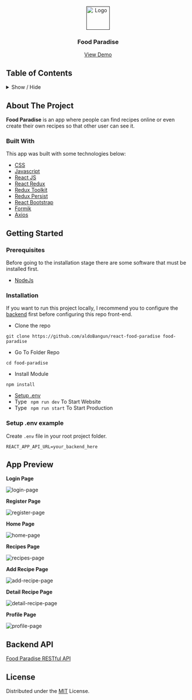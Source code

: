 <!-- PROJECT LOGO -->
<br />
<div align="center">
  <a href="">
    <img src="https://res.cloudinary.com/aldobangun-netlify-app/image/upload/v1663444553/images/app/Group_yhxee9.png" alt="Logo" width="64" >
  </a>

  <h3 align="center">Food Paradise</h3>

  <p align="center">
    <a href="https://food-paradise-react.firebaseapp.com/" target="_blank">View Demo</a>
  </p>
</div>

<!-- TABLE OF CONTENTS -->

## Table of Contents

<details>
  <summary>Show / Hide</summary>
  <ol>
    <li>
      <a href="#about-the-project">About The Project</a>
      <ul>
        <li><a href="#built-with">Built With</a></li>
      </ul>
    </li>
    <li>
      <a href="#getting-started">Getting Started</a>
      <ul>
        <li><a href="#prerequisites">Prerequisites</a></li>
        <li><a href="#installation">Installation</a></li>
        <li><a href="#setup-env-example">Setup .env example</a></li>
      </ul>
    </li>
    <li><a href="#app-preview">App Preview</a></li>
    <li><a href="#backend-api">Backend API</a></li>
    <li><a href="#license">License</a></li>
  </ol>
</details>

<!-- ABOUT THE PROJECT -->

## About The Project

**Food Paradise** is an app where people can find recipes online or even create their own recipes so that other user can see it.

### Built With

This app was built with some technologies below:

- [CSS](https://developer.mozilla.org/en-US/docs/Web/CSS)
- [Javascript](https://www.javascript.com/)
- [React JS](https://nextjs.org/)
- [React Redux](https://react-redux.js.org/introduction/getting-started)
- [Redux Toolkit](https://redux-toolkit.js.org/)
- [Redux Persist](https://www.npmjs.com/package/redux-persist)
- [React Bootstrap](https://react-bootstrap.github.io/)
- [Formik](https://formik.org)
- [Axios](https://axios-http.com/)

<!-- GETTING STARTED -->

## Getting Started

### Prerequisites

Before going to the installation stage there are some software that must be installed first.

- [NodeJs](https://nodejs.org/en/download/)

### Installation

If you want to run this project locally, I recommend you to configure the <a href="#backend-api">backend</a> first before configuring this repo front-end.

- Clone the repo

```
git clone https://github.com/aldoBangun/react-food-paradise food-paradise
```

- Go To Folder Repo

```
cd food-paradise
```

- Install Module

```
npm install
```

- <a href="#setup-env-example">Setup .env</a>
- Type ` npm run dev` To Start Website
- Type ` npm run start` To Start Production

### Setup .env example
Create `.env` file in your root project folder.

```
REACT_APP_API_URL=your_backend_here
```

## App Preview

**Login Page**

![login-page](https://res.cloudinary.com/aldobangun-netlify-app/image/upload/v1663453958/images/food-paradise-desktop/Login_Page_mwxjec.png)

**Register Page**

![register-page](https://res.cloudinary.com/aldobangun-netlify-app/image/upload/v1663453958/images/food-paradise-desktop/Register_Page_zhur2c.png)

**Home Page**

![home-page](https://res.cloudinary.com/aldobangun-netlify-app/image/upload/v1663453961/images/food-paradise-desktop/Home_Page_zv3g2p.png)

**Recipes Page**

![recipes-page](https://res.cloudinary.com/aldobangun-netlify-app/image/upload/v1663453958/images/food-paradise-desktop/Recipes_Page_rjjshr.png)

**Add Recipe Page**

![add-recipe-page](https://res.cloudinary.com/aldobangun-netlify-app/image/upload/v1663453958/images/food-paradise-desktop/Add_Recipe_Page_dgvjyu.png)

**Detail Recipe Page**

![detail-recipe-page](https://res.cloudinary.com/aldobangun-netlify-app/image/upload/v1663453960/images/food-paradise-desktop/Detail_Recipe_jbnlbr.png)

**Profile Page**

![profile-page](https://res.cloudinary.com/aldobangun-netlify-app/image/upload/v1663453959/images/food-paradise-desktop/32165381-3c96f947bcba11c5b9719cae8d9e28da_oilku6.png)

## Backend API
[Food Paradise RESTful API](https://github.com/aldobangun/food-paradise)

## License

Distributed under the [MIT](/LICENSE) License.
